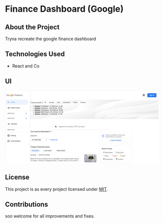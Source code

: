 # Finance Dashboard (Google)

## About the Project

Tryna recreate the google finance dashboard

## Technologies Used

- React and Co

## UI

![image](./src/final/Capture.PNG)

## License

This project is as every project licensed under [MIT](LICENSE).

## Contributions

soo welcome for all improvements and fixes.
